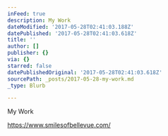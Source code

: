 ```yaml
---
inFeed: true
description: My Work
dateModified: '2017-05-28T02:41:03.188Z'
datePublished: '2017-05-28T02:41:03.618Z'
title: ''
author: []
publisher: {}
via: {}
starred: false
datePublishedOriginal: '2017-05-28T02:41:03.618Z'
sourcePath: _posts/2017-05-28-my-work.md
_type: Blurb

---
```

My Work

https://www.smilesofbellevue.com/